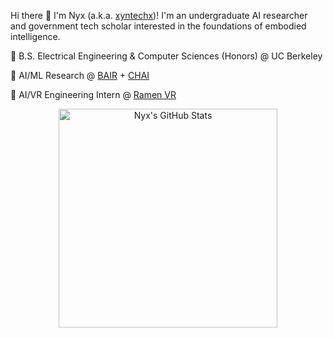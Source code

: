 Hi there 👋 I'm Nyx (a.k.a. [xyntechx](https://xyntechx.com))! I'm an undergraduate AI researcher and government tech scholar interested in the foundations of embodied intelligence.

🐻 B.S. Electrical Engineering & Computer Sciences (Honors) @ UC Berkeley

🤖 AI/ML Research @ [BAIR](https://bair.berkeley.edu/) + [CHAI](https://humancompatible.ai/)

🍜 AI/VR Engineering Intern @ [Ramen VR](https://www.ramenvr.com)

<p align="center">
  <img src="https://github-readme-stats.vercel.app/api?username=xyntechx&theme=slateorange" alt="Nyx's GitHub Stats" width="350" />
</p>
